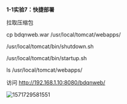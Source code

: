 **1-1实验7：快捷部署**

拉取压缩包

cp bdqnweb.war /usr/local/tomcat/webapps/

/usr/local/tomcat/bin/shutdown.sh 

/usr/local/tomcat/bin/startup.sh 

ls /usr/local/tomcat/webapps/

访问 http://192.168.1.10:8080/bdqnweb/

![1571729581551](C:\Users\HUAWEI\AppData\Roaming\Typora\typora-user-images\1571729581551.png)

